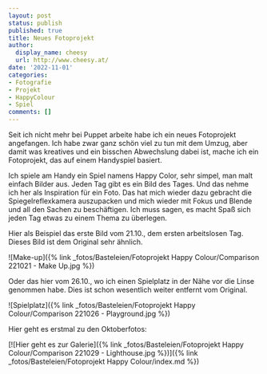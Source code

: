 ```yaml
---
layout: post
status: publish
published: true
title: Neues Fotoprojekt
author:
  display_name: cheesy
  url: http://www.cheesy.at/
date: '2022-11-01'
categories:
- Fotografie
- Projekt
- HappyColour
- Spiel
comments: []
---
```

Seit ich nicht mehr bei Puppet arbeite habe ich ein neues Fotoprojekt angefangen. Ich habe zwar ganz schön viel zu tun mit dem Umzug, aber damit was kreatives und ein bisschen Abwechslung dabei ist, mache ich ein Fotoprojekt, das auf einem Handyspiel basiert.

Ich spiele am Handy ein Spiel namens Happy Color, sehr simpel, man malt einfach Bilder aus. Jeden Tag gibt es ein Bild des Tages. Und das nehme ich her als Inspiration für ein Foto. Das hat mich wieder dazu gebracht die Spiegelreflexkamera auszupacken und mich wieder mit Fokus und Blende und all den Sachen zu beschäftigen. Ich muss sagen, es macht Spaß sich jeden Tag etwas zu einem Thema zu überlegen.

Hier als Beispiel das erste Bild vom 21.10., dem ersten arbeitslosen Tag. Dieses Bild ist dem Original sehr ähnlich.

![Make-up]({% link _fotos/Basteleien/Fotoprojekt Happy Colour/Comparison 221021 - Make Up.jpg %})

Oder das hier vom 26.10., wo ich einen Spielplatz in der Nähe vor die Linse genommen habe. Dies ist schon wesentlich weiter entfernt vom Original.

![Spielplatz]({% link _fotos/Basteleien/Fotoprojekt Happy Colour/Comparison 221026 - Playground.jpg %})

Hier geht es erstmal zu den Oktoberfotos:

[![Hier geht es zur Galerie]({% link _fotos/Basteleien/Fotoprojekt Happy Colour/Comparison 221029 - Lighthouse.jpg %})]({% link _fotos/Basteleien/Fotoprojekt Happy Colour/index.md %})
